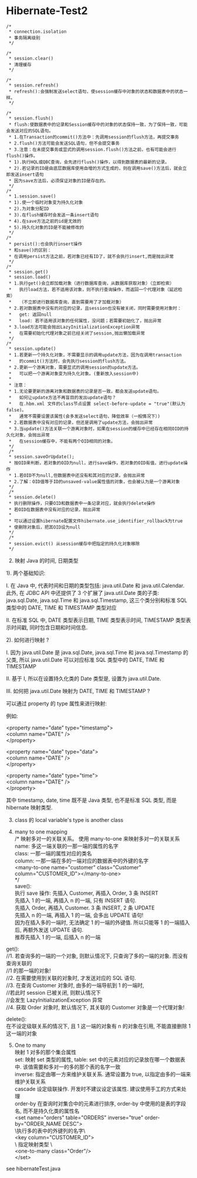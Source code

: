 # Hibernate-Test2
  
  	/*
	 * connection.isolation
	 * 事务隔离级别 
	 */  
    
	/*
	 * session.clear()
	 * 清理缓存
	 */
      
	/*
	 * session.refresh()
	 * refresh():会强制发送select语句，使session缓存中对象的状态和数据表中的状态一样。
	 */
	
	/*
	 * session.flush()
	 * flush:使数据表中的记录和Session缓存中的对象的状态保持一致，为了保持一致，可能会发送对应的SQL语句。
	 * 1.在Transaction的commit()方法中：先调用session的flush方法，再提交事务
	 * 2.flush()方法可能会发送SQL语句，但不会提交事务
	 * 3.注意：在未提交事务或显式的调用session.flush()方法之前，也有可能会进行flush()操作。
	 * 1).执行HQL或QBC查询，会先进行flush()操作，以得到数据表的最新的记录。
	 * 2).若记录的ID是由底层数据库使用自增的方式生成的，则在调用save()方法后，就会立即发送insert语句
	 * 因为save方法后，必须保证对象的ID是存在的。
	 */
	/*
	 * 1.session.save()
	 * 1).使一个临时对象变为持久化对象
	 * 2).为对象分配ID
	 * 3).在flush缓存时会发送一条insert语句
	 * 4).在save方法之前的id是无效的
	 * 5).持久化对象的ID是不能被修改的
	 */
	/*
	 * persist():也会执行insert操作
	 * 和save()的区别：
	 * 在调用persist方法之前，若对象已经有ID了，就不会执行insert,而是抛出异常
	 */
	/*
	 * session.get()
	 * session.load()
	 * 1.执行get()会立即加载对象（进行数据库查询，从数据库获取对象）（立即检索）
	 *   执行load方法，若不适用该对象，则不执行查询操作，而返回一个代理对象（延迟检索）
	 *   （不立即进行数据库查询，直到需要用了才加载对象）
	 * 2.若对数据表中没有的对应的记录，且session也没有被关闭，同时需要使用对象时：
	 *   get: 返回null
	 *   load: 若不适用该对象的任何属性，没问题；若需要初始化了，抛出异常
	 * 3.load方法可能会抛出LazyInitializationException异常
	 *   在需要初始化代理对象之前已经关闭了session,抛出懒加载异常
	 */
	/*
	 * session.update()
	 * 1.若更新一个持久化对象，不需要显示的调用update方法，因为在调用transaction
	 *   的commit()方法时，会先执行session的flush方法。
	 * 2.更新一个游离对象，需要显式的调用session的update方法。
	 *   可以把一个游离对象变为持久化对象。(重新放入session中)
	 * 
	 * 注意：
	 * 1.无论要更新的游离对象和数据表的记录是否一致，都会发送update语句。
	 *   如何让update方法不再盲目的发出update语句？
	 *   在.hbm.xml 文件的class节点设置 select-before-update = "true"(默认为false)。
	 *   通常不需要设置该属性(会多发送select语句，降低效率（一般情况下）)
	 * 2.若数据表中没有对应的记录，但还是调用了update方法，会抛出异常
	 * 3.当update()方法关联一个游离对象时，如果在session的缓存中已经存在相同OID的持久化对象，会抛出异常
	 *   在session缓存中，不能有两个OID相同的对象。
	 */
	 /*
	 * session.saveOrUpdate();
	 * 按OID来判断，若对象的OID为null，进行save操作，若对象的OID有值，进行update操作
	 * 1.若OID不为null,但数据表中还没有和其对应的记录，会抛出异常
	 * 2.了解：OID值等于ID的unsaved-value属性值的对象，也会被认为是一个游离对象
	 */
	 /*
	 * session.delete()
	 * 执行删除操作，只要OID和数据表中一条记录对应，就会执行delete操作
	 * 若OID在数据表中没有对应的记录，抛出异常
	 * 
	 * 可以通过设置hibernate配置文件hibernate.use_identifier_rollback为true
	 * 使删除对象后，把其OID设为null
	 */
	 /*
	 * session.evict() 从session缓存中把指定的持久化对象移除
	 */
2. 映射 Java 的时间, 日期类型

1). 两个基础知识:

I. 在 Java 中, 代表时间和日期的类型包括: java.util.Date 和 java.util.Calendar. 
此外, 在 JDBC API 中还提供了 3 个扩展了 java.util.Date 类的子类: java.sql.Date, java.sql.Time 
和 java.sql.Timestamp, 这三个类分别和标准 SQL 类型中的 DATE, TIME 和 TIMESTAMP 类型对应

II. 在标准 SQL 中, DATE 类型表示日期, TIME 类型表示时间, TIMESTAMP 类型表示时间戳, 同时包含日期和时间信息. 

2). 如何进行映射 ?

I. 因为 java.util.Date 是 java.sql.Date, java.sql.Time 和 java.sql.Timestamp 的父类, 所以 java.util.Date
可以对应标准 SQL 类型中的 DATE, TIME 和 TIMESTAMP

II. 基于 I, 所以在设置持久化类的 Date 类型是, 设置为 java.util.Date. 

III. 如何把 java.util.Date 映射为 DATE, TIME 和 TIMESTAMP ?

可以通过 property 的 type 属性来进行映射: 

例如:

\<property name="date" type="timestamp">  
    \<column name="DATE" />  
\</property>  
  
\<property name="date" type="data">  
    \<column name="DATE" />  
\</property>  
  
\<property name="date" type="time">  
    \<column name="DATE" />  
\</property>  
  
其中 timestamp, date, time 既不是 Java 类型, 也不是标准 SQL 类型, 而是 hibernate 映射类型. 

3. class 的 local variable's type is another class


4. many to one mapping  
/* 
映射多对一的关联关系。 使用 many-to-one 来映射多对一的关联关系   
name: 多这一端关联的一那一端的属性的名字  
class: 一那一端的属性对应的类名  
column: 一那一端在多的一端对应的数据表中的外键的名字  
\<many-to-one name="customer" class="Customer" column="CUSTOMER_ID">\</many-to-one>  
*/  
save():  
执行  save 操作: 先插入 Customer, 再插入 Order, 3 条 INSERT  
先插入 1 的一端, 再插入 n 的一端, 只有 INSERT 语句.  
先插入 Order, 再插入 Customer. 3 条 INSERT, 2 条 UPDATE  
先插入 n 的一端, 再插入 1 的一端, 会多出 UPDATE 语句!  
因为在插入多的一端时, 无法确定 1 的一端的外键值. 所以只能等 1 的一端插入后, 再额外发送 UPDATE 语句.  
推荐先插入 1 的一端, 后插入 n 的一端  
  
get():  
//1. 若查询多的一端的一个对象, 则默认情况下, 只查询了多的一端的对象. 而没有查询关联的  
//1 的那一端的对象!  
//2. 在需要使用到关联的对象时, 才发送对应的 SQL 语句.   
//3. 在查询 Customer 对象时, 由多的一端导航到 1 的一端时,   
//若此时 session 已被关闭, 则默认情况下  
//会发生 LazyInitializationException 异常  
//4. 获取 Order 对象时, 默认情况下, 其关联的 Customer 对象是一个代理对象!  
  
delete():  
在不设定级联关系的情况下, 且 1 这一端的对象有 n 的对象在引用, 不能直接删除 1 这一端的对象  
   
5. One to many  
映射 1 对多的那个集合属性     
set: 映射 set 类型的属性, table: set 中的元素对应的记录放在哪一个数据表中. 该值需要和多对一的多的那个表的名字一致  
inverse: 指定由哪一方来维护关联关系. 通常设置为 true, 以指定由多的一端来维护关联关系   
cascade 设定级联操作. 开发时不建议设定该属性. 建议使用手工的方式来处理   
order-by 在查询时对集合中的元素进行排序, order-by 中使用的是表的字段名, 而不是持久化类的属性名   
\<set name="orders" table="ORDERS" inverse="true" order-by="ORDER_NAME DESC">  
	\\执行多的表中的外键列的名字\  
	\<key column="CUSTOMER_ID"></key>  
	\\ 指定映射类型 \  
	\<one-to-many class="Order"/>  
\</set>  
  
see hibernateTest.java  
